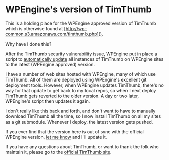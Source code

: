 WPEngine's version of TimThumb
==============================

This is a holding place for the WPEngine approved version of TimThumb which is otherwise found at [http://wp-common.s3.amazonaws.com/timthumb.php]().

Why have I done this?

After the TimThumb security vulnerability issue, WPEngine put in place a script to [automatically update](http://wpengine.com/2011/11/22/timthumb-script-scanner/) all instances of TimThumb on WPEngine sites to the latest (WPEngine approved) version.

I have a number of web sites hosted with WPEngine, many of which use TimThumb. All of them are deployed using WPEngine's excellent git deployment tools. However, when WPEngine updates TimThumb, there's no way for that update to get back to my local repos, so when I next deploy TimThumb gets reverted to the older version. A day or two later, WPEngine's script then updates it again.

I don't really like this back and forth, and don't want to have to manually download TimThumb all the time, so I now install TimThumb on all my sites as a git submodule. Whenever I deploy, the latest version gets pushed.

If you ever find that the version here is out of sync with the official WPEngine version, [let me know](http://rowatt.com/contact) and I'll update it.

If you have any questions about TimThumb, or want to thank the folk who maintain it, please go to the [official TimThumb site](http://www.binarymoon.co.uk/projects/timthumb/).

